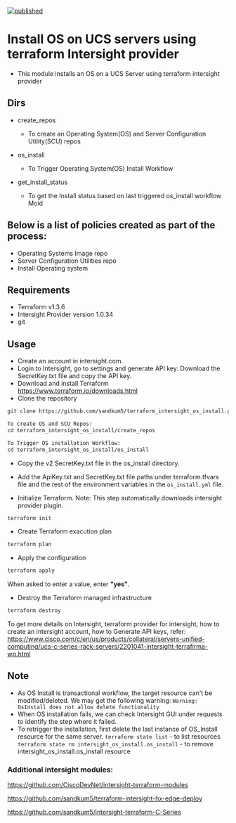 [![published](https://static.production.devnetcloud.com/codeexchange/assets/images/devnet-published.svg)](https://developer.cisco.com/codeexchange/github/repo/sandkum5/terraform_intersight_os_install)
# Install OS on UCS servers using terraform Intersight provider

* This module installs an OS on a UCS Server using terraform intersight provider

## Dirs
- create_repos
  - To create an Operating System(OS) and Server Configuration Utility(SCU) repos

- os_install
  - To Trigger Operating System(OS) Install Workflow

- get_install_status
  - To get the Install status based on last triggered os_install workflow Moid

## Below is a list of policies created as part of the process:
- Operating Systems Image repo
- Server Configuration Utilities repo
- Install Operating system

## Requirements
* Terraform v1.3.6
* Intersight Provider version 1.0.34
* git

## Usage
* Create an account in intersight.com.
* Login to Intersight, go to settings and generate API key. Download the SecretKey.txt file and copy the API key.
* Download and install Terraform
<https://www.terraform.io/downloads.html>
* Clone the repository
```txt
git clone https://github.com/sandkum5/terraform_intersight_os_install.git

To create OS and SCU Repos:
cd terraform_intersight_os_install/create_repos

To Trigger OS installation Workflow:
cd terraform_intersight_os_install/os_install
```

* Copy the v2 SecretKey.txt file in the os_install directory.
* Add the ApiKey.txt and SecretKey.txt file paths under terraform.tfvars file and the rest of the environment variables in the `os_install.yml` file.

* Initialize Terraform.
  Note: This step automatically downloads intersight provider plugin.

```txt
terraform init
```

* Create Terraform exacution plan

```txt
terraform plan
```

* Apply the configuration

```txt
terraform apply
```

When asked to enter a value, enter **"yes"**.

* Destroy the Terraform managed infrastructure

```txt
terraform destroy
```

To get more details on Intersight, terraform provider for intersight, how to create an intersight account, how to Generate API keys, refer:
https://www.cisco.com/c/en/us/products/collateral/servers-unified-computing/ucs-c-series-rack-servers/2201041-intersight-terrafirma-wp.html

## Note
- As OS Install is transactional workflow, the target resource can't be modified/deleted. We may get the following warning:
  `Warning: OsInstall does not allow delete functionality`
- When OS installation fails, we can check Intersight GUI under requests to identify the step where it failed.
- To retrigger the installation, first delete the last instance of OS_Install resource for the same server.
  `terraform state list` - to list resources
  `terraform state rm intersight_os_install.os_install` - to remove intersight_os_install.os_install resource


### Additional intersight modules:
https://github.com/CiscoDevNet/intersight-terraform-modules

https://github.com/sandkum5/terraform-intersight-hx-edge-deploy

https://github.com/sandkum5/intersight-terraform-C-Series

